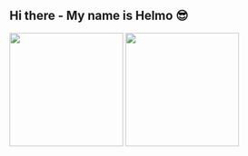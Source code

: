 ## Hi there - My name is Helmo 😎

<div>
    <img height = "200em" src = "https://github-readme-stats.vercel.app/api?username=HelmoFilho&show_icons=true&theme=merko">
    <img height = "200em" src = "https://github-readme-stats.vercel.app/api/top-langs/?username=HelmoFilho&layout=compact&show_icons=true&theme=merko">    
</div>
